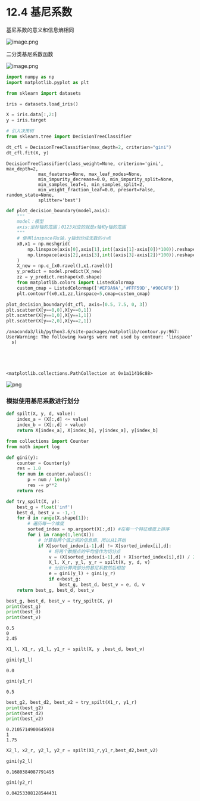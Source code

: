 # 12.4 基尼系数

基尼系数的意义和信息熵相同

![image.png](https://upload-images.jianshu.io/upload_images/7220971-b1a7ae2a8551cdee.png?imageMogr2/auto-orient/strip%7CimageView2/2/w/1240)


二分类基尼系数函数

![image.png](https://upload-images.jianshu.io/upload_images/7220971-fd6d905bc5450ccd.png?imageMogr2/auto-orient/strip%7CimageView2/2/w/1240)




```python
import numpy as np
import matplotlib.pyplot as plt
```


```python
from sklearn import datasets

iris = datasets.load_iris()

X = iris.data[:,2:]
y = iris.target
```


```python
# 引入决策树
from sklearn.tree import DecisionTreeClassifier

dt_cfl = DecisionTreeClassifier(max_depth=2, criterion="gini")
dt_cfl.fit(X, y)
```




    DecisionTreeClassifier(class_weight=None, criterion='gini', max_depth=2,
                max_features=None, max_leaf_nodes=None,
                min_impurity_decrease=0.0, min_impurity_split=None,
                min_samples_leaf=1, min_samples_split=2,
                min_weight_fraction_leaf=0.0, presort=False, random_state=None,
                splitter='best')




```python
def plot_decision_boundary(model,axis):
    """
    model：模型
    axis:坐标轴的范围；0123对应的就是x轴和y轴的范围
    """
    # 使用linspace将x轴，y轴划分成无数的小点
    x0,x1 = np.meshgrid(
        np.linspace(axis[0],axis[1],int((axis[1]-axis[0])*100)).reshape(-1,1),
        np.linspace(axis[2],axis[3],int((axis[3]-axis[2])*100)).reshape(-1,1)
    )
    X_new = np.c_[x0.ravel(),x1.ravel()]
    y_predict = model.predict(X_new)
    zz = y_predict.reshape(x0.shape)
    from matplotlib.colors import ListedColormap
    custom_cmap = ListedColormap(['#EF9A9A','#FFF59D','#90CAF9'])
    plt.contourf(x0,x1,zz,linspace=5,cmap=custom_cmap)
```


```python
plot_decision_boundary(dt_cfl, axis=[0.5, 7.5, 0, 3])
plt.scatter(X[y==0,0],X[y==0,1])
plt.scatter(X[y==1,0],X[y==1,1])
plt.scatter(X[y==2,0],X[y==2,1])
```

    /anaconda3/lib/python3.6/site-packages/matplotlib/contour.py:967: UserWarning: The following kwargs were not used by contour: 'linspace'
      s)





    <matplotlib.collections.PathCollection at 0x1a11416c88>




![png](output_4_2.png)


### 模拟使用基尼系数进行划分


```python
def spilt(X, y, d, value):
    index_a = (X[:,d] <= value)
    index_b = (X[:,d] > value)
    return X[index_a], X[index_b], y[index_a], y[index_b]
```


```python
from collections import Counter
from math import log

def gini(y):
    counter = Counter(y)
    res = 1.0
    for num in counter.values():
        p = num / len(y)
        res -= p**2
    return res

def try_spilt(X, y):
    best_g = float('inf')
    best_d, best_v = -1,-1
    for d in range(X.shape[1]):
        # 遍历每一个维度
        sorted_index = np.argsort(X[:,d]) #在每一个特征维度上排序
        for i in range(1,len(X)):
            # 计算每两个值之间的信息熵，所以从1开始
            if X[sorted_index[i-1],d] != X[sorted_index[i],d]:
                # 将两个数据点的平均值作为切分点
                v = (X[sorted_index[i-1],d] + X[sorted_index[i],d]) / 2
                X_l, X_r, y_l, y_r = spilt(X, y, d, v)
                # 分别计算两部分的基尼系数然后相加
                e = gini(y_l) + gini(y_r)
                if e<best_g:
                    best_g, best_d, best_v = e, d, v
    return best_g, best_d, best_v
```


```python
best_g, best_d, best_v = try_spilt(X, y)
print(best_g)
print(best_d)
print(best_v)
```

    0.5
    0
    2.45



```python
X1_l, X1_r, y1_l, y1_r = spilt(X, y ,best_d, best_v)
```


```python
gini(y1_l)
```




    0.0




```python
gini(y1_r)
```




    0.5




```python
best_g2, best_d2, best_v2 = try_spilt(X1_r, y1_r)
print(best_g2)
print(best_d2)
print(best_v2)
```

    0.2105714900645938
    1
    1.75



```python
X2_l, x2_r, y2_l, y2_r = spilt(X1_r,y1_r,best_d2,best_v2)
```


```python
gini(y2_l)
```




    0.1680384087791495




```python
gini(y2_r)
```




    0.04253308128544431


